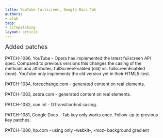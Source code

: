 ```yaml
---
title: YouTube fullscreen, Google Docs Tab
authors:
- olak
tags:
- sitepatching
layout: article
---
```

<span style="font-size: 140%">Added patches</span><br/><br/>PATCH-1086, YouTube - Opera has implemented the latest fullscreen API spec. Compared to previous versions this changes the casing of the methods and attributes; fullScreenEnabled (old) vs. fullscreenEnabled (new). YouTube only implements the old version yet in their HTML5-test.<br/><br/>PATCH-1084, forcechange.com - generated content on real elements.<br/><br/>PATCH-1083, zebra.com - generated content on real elements.<br/><br/>PATCH-1082, coe.int - OTransitionEnd casing.<br/><br/>PATCH-1081, Google Docs - Tab key only works once. Follow-up to previous key patches.<br/><br/>PATCH-1080, hp.com - using only -webkit-, -moz- background gradient

